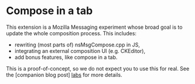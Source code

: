 Compose in a tab
================

This extension is a Mozilla Messaging experiment whose broad goal is to update
the whole composition process. This includes:

* rewriting (most parts of) nsMsgCompose.cpp in JS,
* integrating an external composition UI (e.g. CKEditor),
* add bonus features, like compose in a tab.

This is a proof-of-concept, so we do not expect you to use this for real. See
the [companion blog post] [labs] for more details.

  [labs]: http://mozillalabs.com/messaging/2010/09/03/2756-bugs-found/

